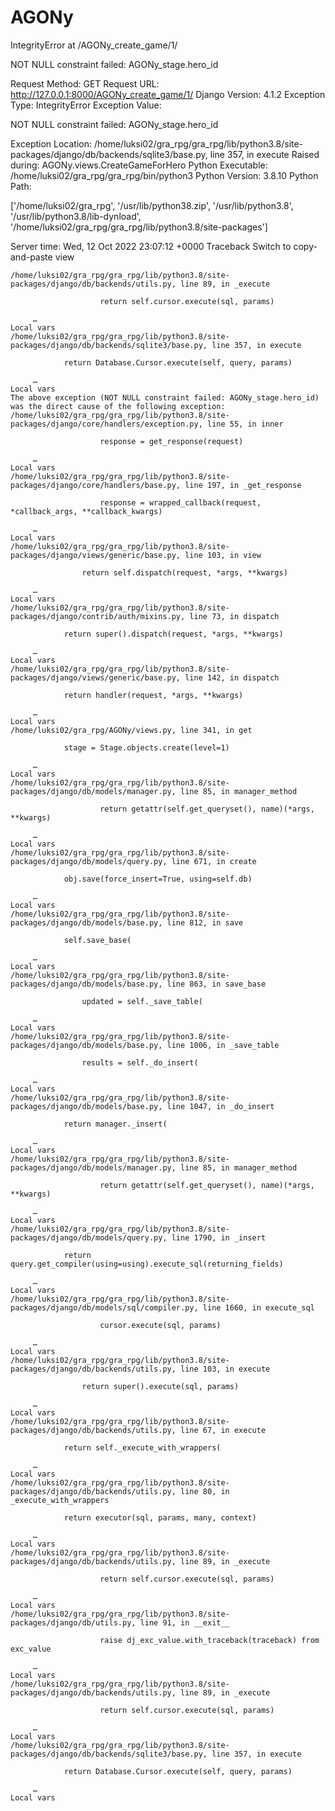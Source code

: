 # AGONy



IntegrityError at /AGONy_create_game/1/

NOT NULL constraint failed: AGONy_stage.hero_id

Request Method: 	GET
Request URL: 	http://127.0.0.1:8000/AGONy_create_game/1/
Django Version: 	4.1.2
Exception Type: 	IntegrityError
Exception Value: 	

NOT NULL constraint failed: AGONy_stage.hero_id

Exception Location: 	/home/luksi02/gra_rpg/gra_rpg/lib/python3.8/site-packages/django/db/backends/sqlite3/base.py, line 357, in execute
Raised during: 	AGONy.views.CreateGameForHero
Python Executable: 	/home/luksi02/gra_rpg/gra_rpg/bin/python3
Python Version: 	3.8.10
Python Path: 	

['/home/luksi02/gra_rpg',
 '/usr/lib/python38.zip',
 '/usr/lib/python3.8',
 '/usr/lib/python3.8/lib-dynload',
 '/home/luksi02/gra_rpg/gra_rpg/lib/python3.8/site-packages']

Server time: 	Wed, 12 Oct 2022 23:07:12 +0000
Traceback Switch to copy-and-paste view

    /home/luksi02/gra_rpg/gra_rpg/lib/python3.8/site-packages/django/db/backends/utils.py, line 89, in _execute

                        return self.cursor.execute(sql, params)

         …
    Local vars
    /home/luksi02/gra_rpg/gra_rpg/lib/python3.8/site-packages/django/db/backends/sqlite3/base.py, line 357, in execute

                return Database.Cursor.execute(self, query, params)

         …
    Local vars
    The above exception (NOT NULL constraint failed: AGONy_stage.hero_id) was the direct cause of the following exception:
    /home/luksi02/gra_rpg/gra_rpg/lib/python3.8/site-packages/django/core/handlers/exception.py, line 55, in inner

                        response = get_response(request)

         …
    Local vars
    /home/luksi02/gra_rpg/gra_rpg/lib/python3.8/site-packages/django/core/handlers/base.py, line 197, in _get_response

                        response = wrapped_callback(request, *callback_args, **callback_kwargs)

         …
    Local vars
    /home/luksi02/gra_rpg/gra_rpg/lib/python3.8/site-packages/django/views/generic/base.py, line 103, in view

                    return self.dispatch(request, *args, **kwargs)

         …
    Local vars
    /home/luksi02/gra_rpg/gra_rpg/lib/python3.8/site-packages/django/contrib/auth/mixins.py, line 73, in dispatch

                return super().dispatch(request, *args, **kwargs)

         …
    Local vars
    /home/luksi02/gra_rpg/gra_rpg/lib/python3.8/site-packages/django/views/generic/base.py, line 142, in dispatch

                return handler(request, *args, **kwargs)

         …
    Local vars
    /home/luksi02/gra_rpg/AGONy/views.py, line 341, in get

                stage = Stage.objects.create(level=1)

         …
    Local vars
    /home/luksi02/gra_rpg/gra_rpg/lib/python3.8/site-packages/django/db/models/manager.py, line 85, in manager_method

                        return getattr(self.get_queryset(), name)(*args, **kwargs)

         …
    Local vars
    /home/luksi02/gra_rpg/gra_rpg/lib/python3.8/site-packages/django/db/models/query.py, line 671, in create

                obj.save(force_insert=True, using=self.db)

         …
    Local vars
    /home/luksi02/gra_rpg/gra_rpg/lib/python3.8/site-packages/django/db/models/base.py, line 812, in save

                self.save_base(

         …
    Local vars
    /home/luksi02/gra_rpg/gra_rpg/lib/python3.8/site-packages/django/db/models/base.py, line 863, in save_base

                    updated = self._save_table(

         …
    Local vars
    /home/luksi02/gra_rpg/gra_rpg/lib/python3.8/site-packages/django/db/models/base.py, line 1006, in _save_table

                    results = self._do_insert(

         …
    Local vars
    /home/luksi02/gra_rpg/gra_rpg/lib/python3.8/site-packages/django/db/models/base.py, line 1047, in _do_insert

                return manager._insert(

         …
    Local vars
    /home/luksi02/gra_rpg/gra_rpg/lib/python3.8/site-packages/django/db/models/manager.py, line 85, in manager_method

                        return getattr(self.get_queryset(), name)(*args, **kwargs)

         …
    Local vars
    /home/luksi02/gra_rpg/gra_rpg/lib/python3.8/site-packages/django/db/models/query.py, line 1790, in _insert

                return query.get_compiler(using=using).execute_sql(returning_fields)

         …
    Local vars
    /home/luksi02/gra_rpg/gra_rpg/lib/python3.8/site-packages/django/db/models/sql/compiler.py, line 1660, in execute_sql

                        cursor.execute(sql, params)

         …
    Local vars
    /home/luksi02/gra_rpg/gra_rpg/lib/python3.8/site-packages/django/db/backends/utils.py, line 103, in execute

                    return super().execute(sql, params)

         …
    Local vars
    /home/luksi02/gra_rpg/gra_rpg/lib/python3.8/site-packages/django/db/backends/utils.py, line 67, in execute

                return self._execute_with_wrappers(

         …
    Local vars
    /home/luksi02/gra_rpg/gra_rpg/lib/python3.8/site-packages/django/db/backends/utils.py, line 80, in _execute_with_wrappers

                return executor(sql, params, many, context)

         …
    Local vars
    /home/luksi02/gra_rpg/gra_rpg/lib/python3.8/site-packages/django/db/backends/utils.py, line 89, in _execute

                        return self.cursor.execute(sql, params)

         …
    Local vars
    /home/luksi02/gra_rpg/gra_rpg/lib/python3.8/site-packages/django/db/utils.py, line 91, in __exit__

                        raise dj_exc_value.with_traceback(traceback) from exc_value

         …
    Local vars
    /home/luksi02/gra_rpg/gra_rpg/lib/python3.8/site-packages/django/db/backends/utils.py, line 89, in _execute

                        return self.cursor.execute(sql, params)

         …
    Local vars
    /home/luksi02/gra_rpg/gra_rpg/lib/python3.8/site-packages/django/db/backends/sqlite3/base.py, line 357, in execute

                return Database.Cursor.execute(self, query, params)

         …
    Local vars

